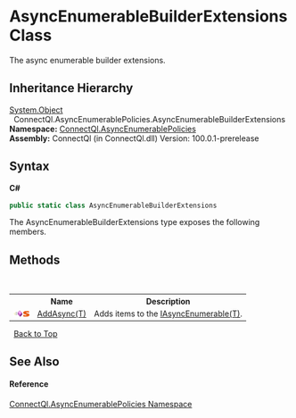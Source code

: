 # AsyncEnumerableBuilderExtensions Class
 

The async enumerable builder extensions.


## Inheritance Hierarchy
<a href="http://msdn2.microsoft.com/en-us/library/e5kfa45b" target="_blank">System.Object</a><br />&nbsp;&nbsp;ConnectQl.AsyncEnumerablePolicies.AsyncEnumerableBuilderExtensions<br />
**Namespace:**&nbsp;<a href="N_ConnectQl_AsyncEnumerablePolicies">ConnectQl.AsyncEnumerablePolicies</a><br />**Assembly:**&nbsp;ConnectQl (in ConnectQl.dll) Version: 100.0.1-prerelease

## Syntax

**C#**<br />
``` C#
public static class AsyncEnumerableBuilderExtensions
```

The AsyncEnumerableBuilderExtensions type exposes the following members.


## Methods
&nbsp;<table><tr><th></th><th>Name</th><th>Description</th></tr><tr><td>![Public method](media/pubmethod.gif "Public method")![Static member](media/static.gif "Static member")</td><td><a href="M_ConnectQl_AsyncEnumerablePolicies_AsyncEnumerableBuilderExtensions_AddAsync__1">AddAsync(T)</a></td><td>
Adds items to the <a href="T_ConnectQl_AsyncEnumerables_IAsyncEnumerable_1">IAsyncEnumerable(T)</a>.</td></tr></table>&nbsp;
<a href="#asyncenumerablebuilderextensions-class">Back to Top</a>

## See Also


#### Reference
<a href="N_ConnectQl_AsyncEnumerablePolicies">ConnectQl.AsyncEnumerablePolicies Namespace</a><br />